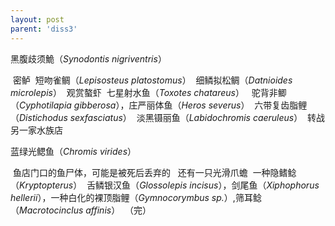 ```yaml
---
layout: post
parent: 'diss3'
---
```

黑腹歧须鮠（<i>Synodontis nigriventris</i>）

<img class='disc' data-src='https://lykoseremos.github.io/gmalb-01/diss3/48.jpg'>
密鲈

<img class='disc' data-src='https://lykoseremos.github.io/gmalb-01/diss3/49.jpg'>
短吻雀鲷（<i>Lepisosteus platostomus</i>）

<img class='disc' data-src='https://lykoseremos.github.io/gmalb-01/diss3/50.jpg'>
细鳞拟松鲷（<i>Datnioides microlepis</i>）

<img class='disc' data-src='https://lykoseremos.github.io/gmalb-01/diss3/52.jpg'>
观赏螯虾

<img class='disc' data-src='https://lykoseremos.github.io/gmalb-01/diss3/53.jpg'>
七星射水鱼（<i>Toxotes chatareus</i>）

<img class='disc' data-src='https://lykoseremos.github.io/gmalb-01/diss3/54.jpg'>
<img class='disc' data-src='https://lykoseremos.github.io/gmalb-01/diss3/55.jpg'>
驼背非鲫（<i>Cyphotilapia gibberosa</i>），庄严丽体鱼（<i>Heros severus</i>）

<img class='disc' data-src='https://lykoseremos.github.io/gmalb-01/diss3/56.jpg'>
六带复齿脂鲤（<i>Distichodus sexfasciatus</i>）

<img class='disc' data-src='https://lykoseremos.github.io/gmalb-01/diss3/57.jpg'>
淡黑镊丽鱼（<i>Labidochromis caeruleus</i>）

<img class='disc' data-src='https://lykoseremos.github.io/gmalb-01/diss3/59.jpg'>
转战另一家水族店

蓝绿光鳃鱼（<i>Chromis virides</i>）

<img class='disc' data-src='https://lykoseremos.github.io/gmalb-01/diss3/60.jpg'>
鱼店门口的鱼尸体，可能是被死后丢弃的

<img class='disc' data-src='https://lykoseremos.github.io/gmalb-01/diss3/61.jpg'>
<img class='disc' data-src='https://lykoseremos.github.io/gmalb-01/diss3/62.jpg'>
还有一只光滑爪蟾

<img class='disc' data-src='https://lykoseremos.github.io/gmalb-01/diss3/63.jpg'>
一种隐鳍鲶（<i>Kryptopterus</i>）

<img class='disc' data-src='https://lykoseremos.github.io/gmalb-01/diss3/64.jpg'>
舌鳞银汉鱼（<i>Glossolepis incisus</i>），剑尾鱼（<i>Xiphophorus hellerii</i>），一种白化的裸顶脂鲤（<i>Gymnocorymbus sp.</i>）,筛耳鲶（<i>Macrotocinclus affinis</i>）

<img class='disc' data-src='https://lykoseremos.github.io/gmalb-01/diss3/65.jpg'>
（完）
